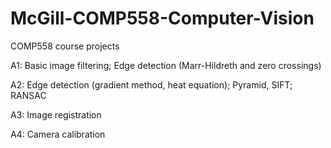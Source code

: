 # McGill-COMP558-Computer-Vision
COMP558 course projects 

A1: Basic image filtering; Edge detection (Marr-Hildreth and zero crossings)

A2: Edge detection (gradient method, heat equation); Pyramid, SIFT; RANSAC

A3: Image registration

A4: Camera calibration
